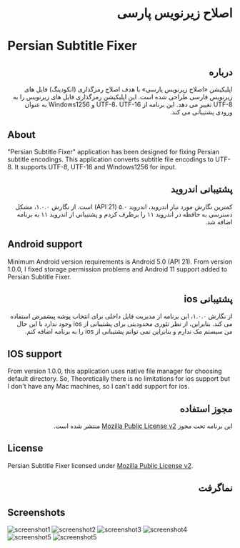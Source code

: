 <div dir="rtl">

# اصلاح زیرنویس پارسی

</div>

# Persian Subtitle Fixer

<div dir="rtl">

## درباره
اپلیکیشن «اصلاح زیرنویس پارسی» با هدف اصلاح رمزگذاری (انکودینگ) فایل های زیرنویس فارسی طراحی شده است. این اپلیکیشن رمزگذاری فایل های زیرنویس را به UTF-8 تغییر می دهد. این برنامه از UTF-8، UTF-16 و Windows1256 به عنوان ورودی پشتیبانی می کند.

</div>

## About
"Persian Subtitle Fixer" application has been designed for fixing Persian subtitle encodings. This application converts subtitle file encodings to UTF-8. It supports UTF-8, UTF-16 and Windows1256 for input.

<div dir="rtl">

## پشتیبانی اندروید
کمترین نگارش مورد نیاز اندروید، اندروید ۵.۰ (API 21) است. از نگارش ۱.۰.۰، مشکل دسترسی به حافظه در اندروید ۱۱ را برطرف کردم و پشتیبانی از اندروید ۱۱ به برنامه اضافه شد.

</div>

## Android support

Minimum Android version requirements is Android 5.0 (API 21). From version 1.0.0, I fixed storage permission problems and Android 11 support added to Persian Subtitle  Fixer.

<div dir="rtl">

## پشتیبانی ios
از نگارش ۱.۰.۰، این برنامه از مدیریت فایل داخلی برای انتخاب پوشه پیشفرض استفاده می کند. بنابراین، از نظر تئوری محدودیتی برای پشتیبانی از ios وجود ندارد با این حال من سیستم مک ندارم و بنابراین نمی توانم پشتیبانی از ios را به برنامه اضافه کنم.

</div>

## IOS support
From version 1.0.0, this application uses native file manager for choosing default directory. So, Theoretically there is no limitations for ios support but I don't have any Mac machines, so I can't add support for ios.

<div dir="rtl">

## مجوز استفاده
این برنامه تحت مجوز [Mozilla Public License v2](./LICENSE) منتشر شده است.

</div>

## License
Persian Subtitle Fixer licensed under [Mozilla Public License v2](./LICENSE).

<div dir="rtl">

## نماگرفت 

</div>

## Screenshots

![screenshot1](./screenshots/screenshot1.png)
![screenshot2](./screenshots/screenshot2.png)
![screenshot3](./screenshots/screenshot3.png)
![screenshot4](./screenshots/screenshot4.png)
![screenshot5](./screenshots/screenshot5.png)
![screenshot5](./screenshots/screenshot6.png)
